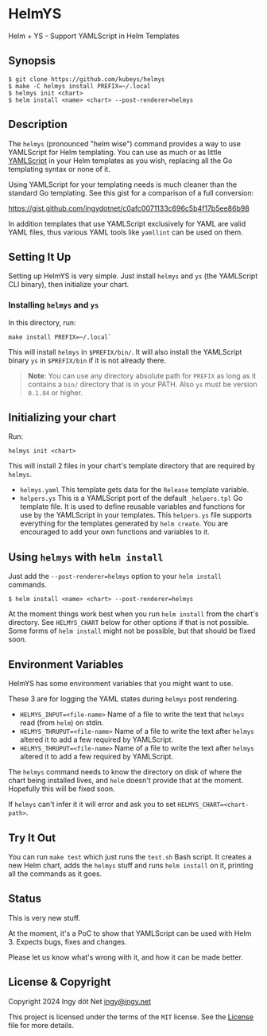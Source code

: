 HelmYS
======

Helm + YS - Support YAMLScript in Helm Templates


## Synopsis

```
$ git clone https://github.com/kubeys/helmys
$ make -C helmys install PREFIX=~/.local
$ helmys init <chart>
$ helm install <name> <chart> --post-renderer=helmys
```


## Description

The `helmys` (pronounced "helm wise") command provides a way to use YAMLScript
for Helm templating.
You can use as much or as little [YAMLScript](https://yamlscript.org) in your
Helm templates as you wish, replacing all the Go templating syntax or none of
it.

Using YAMLScript for your templating needs is much cleaner than the standard Go
templating.
See this gist for a comparison of a full conversion:

https://gist.github.com/ingydotnet/c0afc0071133c696c5b4f17b5ee86b98

In addition templates that use YAMLScript exclusively for YAML are valid YAML
files, thus various YAML tools like `yamllint` can be used on them.


## Setting It Up

Setting up HelmYS is very simple.
Just install `helmys` and `ys` (the YAMLScript CLI binary), then initialize
your chart.

### Installing `helmys` and `ys`

In this directory, run:
```
make install PREFIX=~/.local`
```

This will install `helmys` in `$PREFIX/bin/`.
It will also install the YAMLScript binary `ys` in `$PREFIX/bin` if it is not
already there.

> **Note**: You can use any directory absolute path for `PREFIX` as long as it
> contains a `bin/` directory that is in your PATH.
> Also `ys` must be version `0.1.84` or higher.


## Initializing your chart

Run:
```
helmys init <chart>
```

This will install 2 files in your chart's template directory that are required
by `helmys`.

* `helmys.yaml`
  This template gets data for the `Release` template variable.
* `helpers.ys`
  This is a YAMLScript port of the default `_helpers.tpl` Go template file.
  It is used to define reusable variables and functions for use by the
  YAMLScript in your templates.
  This `helpers.ys` file supports everything for the templates generated by
  `helm create`.
  You are encouraged to add your own functions and variables to it.


## Using `helmys` with `helm install`

Just add the `--post-renderer=helmys` option to your `helm install` commands.
```
$ helm install <name> <chart> --post-renderer=helmys
```

At the moment things work best when you run `helm install` from the chart's
directory.
See `HELMYS_CHART` below for other options if that is not possible.
Some forms of `helm install` might not be possible, but that should be fixed
soon.


## Environment Variables

HelmYS has some environment variables that you might want to use.

These 3 are for logging the YAML states during `helmys` post rendering.

* `HELMYS_INPUT=<file-name>`
  Name of a file to write the text that `helmys` read (from `helm`) on stdin.
* `HELMYS_THRUPUT=<file-name>`
  Name of a file to write the text after `helmys` altered it to add a few
  required by YAMLScript.
* `HELMYS_THRUPUT=<file-name>`
  Name of a file to write the text after `helmys` altered it to add a few
  required by YAMLScript.

The `helmys` command needs to know the directory on disk of where the chart
being installed lives, and `helm` doesn't provide that at the moment.
Hopefully this will be fixed soon.

If `helmys` can't infer it it will error and ask you to set
`HELMYS_CHART=<chart-path>`.


## Try It Out

You can run `make test` which just runs the `test.sh` Bash script.
It creates a new Helm chart, adds the `helmys` stuff and runs `helm install`
on it, printing all the commands as it goes.


## Status

This is very new stuff.

At the moment, it's a PoC to show that YAMLScript can be used with Helm 3.
Expects bugs, fixes and changes.

Please let us know what's wrong with it, and how it can be made better.


## License & Copyright

Copyright 2024 Ingy döt Net <ingy@ingy.net>

This project is licensed under the terms of the `MIT` license.
See the [License](https://github.com/kubeys/helmys/blob/main/License) file for
more details.
